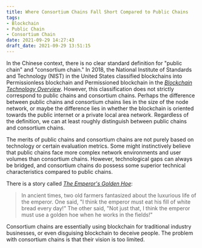 ```yaml
---
title: Where Consortium Chains Fall Short Compared to Public Chains
tags: 
- Blockchain
- Public Chain
- Consortium Chain
date: 2021-09-29 14:27:43
draft_date: 2021-09-29 13:51:15
---
```


In the Chinese context, there is no clear standard definition for "public chain" and "consortium chain." In 2018, the National Institute of Standards and Technology (NIST) in the United States classified blockchains into Permissionless blockchain and Permissioned blockchain in the *[Blockchain Technology Overview](http://vpb.smallyu.net/[Tech]%20blockchain/Blockchain%20Technology%20Overview%20-%20NIST.IR.8202.pdf)*. However, this classification does not strictly correspond to public chains and consortium chains. Perhaps the difference between public chains and consortium chains lies in the size of the node network, or maybe the difference lies in whether the blockchain is oriented towards the public internet or a private local area network. Regardless of the definition, we can at least roughly distinguish between public chains and consortium chains.

The merits of public chains and consortium chains are not purely based on technology or certain evaluation metrics. Some might instinctively believe that public chains face more complex network environments and user volumes than consortium chains. However, technological gaps can always be bridged, and consortium chains do possess some superior technical characteristics compared to public chains.

There is a story called *[The Emperor's Golden Hoe](https://baike.baidu.com/item/%E7%9A%87%E5%B8%9D%E7%9A%84%E9%87%91%E9%8B%A4%E9%A0%AD/23725819)*:

> In ancient times, two old farmers fantasized about the luxurious life of the emperor. One said, "I think the emperor must eat his fill of white bread every day!" The other said, "Not just that, I think the emperor must use a golden hoe when he works in the fields!"

Consortium chains are essentially using blockchain for traditional industry businesses, or even disguising blockchain to deceive people. The problem with consortium chains is that their vision is too limited.
